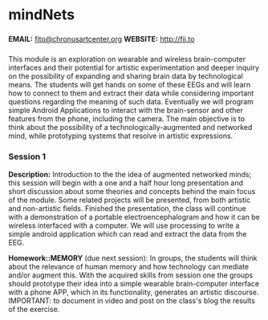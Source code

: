 # mindNets

###
__EMAIL:__ fito@chronusartcenter.org
__WEBSITE:__ http://fii.to

#####
This module is an exploration on wearable and wireless brain-computer interfaces and their potential for artistic experimentation and deeper inquiry on the possibility of expanding and sharing brain data by technological means. The students will get hands on some of these EEGs and will learn how to connect to them and extract their data while considering important questions regarding the meaning of such data. Eventually we will program simple Android Applications to interact with the brain-sensor and other features from the phone, including the camera. The main objective is to think about the possibility of a technologically-augmented and networked mind, while prototyping systems that resolve in artistic expressions.

### Session 1

__Description:__ Introduction to the the idea of augmented networked minds; this session will begin with a one and a half hour long presentation and short discussion about some theories and concepts behind the main focus of the module. Some related projects will be presented, from both artistic and non-artistic fields. Finished the presentation, the class will continue with a demonstration of a portable electroencephalogram and how it can be wireless interfaced with a computer. We will use processing to write a simple android application which can read and extract the data from the EEG.

__Homework::MEMORY__ (due next session): In groups, the students will think about the 	relevance of human memory and how technology can mediate and/or augment this. With the acquired skills from session one the groups should prototype their idea into a simple 	wearable brain-computer interface with a phone APP, which in its functionality, generates an artistic discourse. IMPORTANT: to document in video and post on the class's blog the results of 	the exercise. 